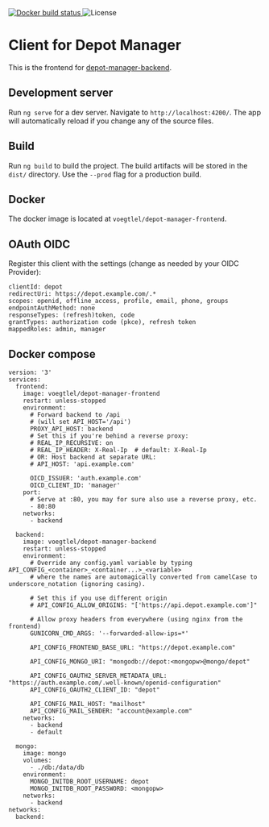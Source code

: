 <a href="https://cloud.docker.com/repository/docker/voegtlel/depot-manager-frontend/builds">
  <img src="https://img.shields.io/docker/cloud/build/voegtlel/depot-manager-frontend.svg" alt="Docker build status" />
</a>
<img src="https://img.shields.io/github/license/voegtlel/depot-manager-frontend.svg" alt="License" />

# Client for Depot Manager

This is the frontend for [depot-manager-backend](https://github.com/voegtlel/depot-manager-backend).

## Development server

Run `ng serve` for a dev server. Navigate to `http://localhost:4200/`. The app will automatically reload if you change any of the source files.

## Build

Run `ng build` to build the project. The build artifacts will be stored in the `dist/` directory. Use the `--prod` flag for a production build.

## Docker

The docker image is located at `voegtlel/depot-manager-frontend`.

## OAuth OIDC

Register this client with the settings (change as needed by your OIDC Provider):

```
clientId: depot
redirectUri: https://depot.example.com/.*
scopes: openid, offline_access, profile, email, phone, groups
endpointAuthMethod: none
responseTypes: (refresh)token, code
grantTypes: authorization code (pkce), refresh token
mappedRoles: admin, manager
```

## Docker compose

```
version: '3'
services:
  frontend:
    image: voegtlel/depot-manager-frontend
    restart: unless-stopped
    environment:
      # Forward backend to /api
      # (will set API_HOST='/api')
      PROXY_API_HOST: backend
      # Set this if you're behind a reverse proxy:
      # REAL_IP_RECURSIVE: on
      # REAL_IP_HEADER: X-Real-Ip  # default: X-Real-Ip
      # OR: Host backend at separate URL:
      # API_HOST: 'api.example.com'

      OICD_ISSUER: 'auth.example.com'
      OICD_CLIENT_ID: 'manager'
    port:
      # Serve at :80, you may for sure also use a reverse proxy, etc.
      - 80:80
    networks:
      - backend

  backend:
    image: voegtlel/depot-manager-backend
    restart: unless-stopped
    environment:
      # Override any config.yaml variable by typing API_CONFIG_<container>_<container...>_<variable>
      # where the names are automagically converted from camelCase to underscore_notation (ignoring casing).

      # Set this if you use different origin
      # API_CONFIG_ALLOW_ORIGINS: "['https://api.depot.example.com']"

      # Allow proxy headers from everywhere (using nginx from the frontend)
      GUNICORN_CMD_ARGS: '--forwarded-allow-ips=*'

      API_CONFIG_FRONTEND_BASE_URL: "https://depot.example.com"

      API_CONFIG_MONGO_URI: "mongodb://depot:<mongopw>@mongo/depot"

      API_CONFIG_OAUTH2_SERVER_METADATA_URL: "https://auth.example.com/.well-known/openid-configuration"
      API_CONFIG_OAUTH2_CLIENT_ID: "depot"

      API_CONFIG_MAIL_HOST: "mailhost"
      API_CONFIG_MAIL_SENDER: "account@example.com"
    networks:
      - backend
      - default

  mongo:
    image: mongo
    volumes:
      - ./db:/data/db
    environment:
      MONGO_INITDB_ROOT_USERNAME: depot
      MONGO_INITDB_ROOT_PASSWORD: <mongopw>
    networks:
      - backend
networks:
  backend:
```
